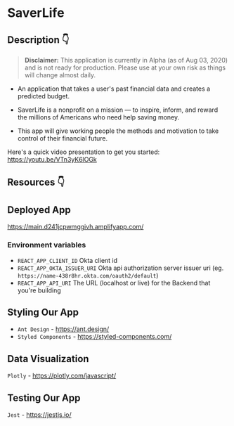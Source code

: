 # SaverLife 

## Description 👇

> **Disclaimer:** This application is currently in Alpha (as of Aug 03, 2020) and is not ready for production. Please use at your own risk as things will change almost daily.

- An application that takes a user's past financial data and creates a predicted budget.

- SaverLife is a nonprofit on a mission — to inspire, inform, and reward the millions of Americans who need help saving money.

- This app will give working people the methods and motivation to take control of their financial future.

Here's a quick video presentation to get you started: https://youtu.be/VTn3yK6lOGk

## Resources 👇

## Deployed App

https://main.d241jcpwmggivh.amplifyapp.com/

### Environment variables

- `REACT_APP_CLIENT_ID` Okta client id
- `REACT_APP_OKTA_ISSUER_URI` Okta api authorization server issuer uri (eg. `https://name-438r8hr.okta.com/oauth2/default`)
- `REACT_APP_API_URI` The URL (localhost or live) for the Backend that you're building


## Styling Our App

- `Ant Design` - https://ant.design/
- `Styled Components` - https://styled-components.com/


## Data Visualization 

`Plotly` - https://plotly.com/javascript/

## Testing Our App

`Jest` - https://jestjs.io/


